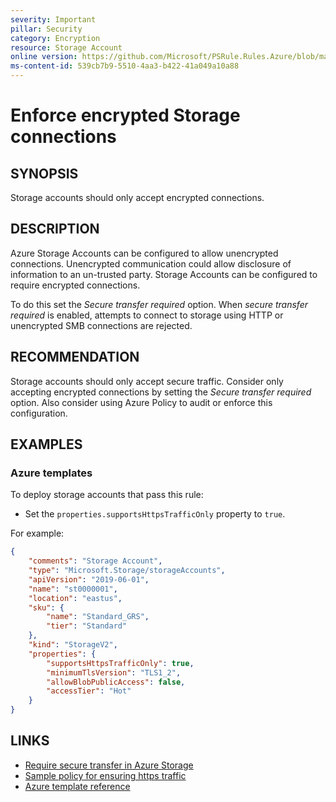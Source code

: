 ```yaml
---
severity: Important
pillar: Security
category: Encryption
resource: Storage Account
online version: https://github.com/Microsoft/PSRule.Rules.Azure/blob/main/docs/en/rules/Azure.Storage.SecureTransfer.md
ms-content-id: 539cb7b9-5510-4aa3-b422-41a049a10a88
---
```


# Enforce encrypted Storage connections

## SYNOPSIS

Storage accounts should only accept encrypted connections.

## DESCRIPTION

Azure Storage Accounts can be configured to allow unencrypted connections.
Unencrypted communication could allow disclosure of information to an un-trusted party.
Storage Accounts can be configured to require encrypted connections.

To do this set the _Secure transfer required_ option.
When _secure transfer required_ is enabled,
attempts to connect to storage using HTTP or unencrypted SMB connections are rejected.

## RECOMMENDATION

Storage accounts should only accept secure traffic.
Consider only accepting encrypted connections by setting the _Secure transfer required_ option.
Also consider using Azure Policy to audit or enforce this configuration.

## EXAMPLES

### Azure templates

To deploy storage accounts that pass this rule:

- Set the `properties.supportsHttpsTrafficOnly` property to `true`.

For example:

```json
{
    "comments": "Storage Account",
    "type": "Microsoft.Storage/storageAccounts",
    "apiVersion": "2019-06-01",
    "name": "st0000001",
    "location": "eastus",
    "sku": {
        "name": "Standard_GRS",
        "tier": "Standard"
    },
    "kind": "StorageV2",
    "properties": {
        "supportsHttpsTrafficOnly": true,
        "minimumTlsVersion": "TLS1_2",
        "allowBlobPublicAccess": false,
        "accessTier": "Hot"
    }
}
```

## LINKS

- [Require secure transfer in Azure Storage](https://docs.microsoft.com/azure/storage/common/storage-require-secure-transfer)
- [Sample policy for ensuring https traffic](https://docs.microsoft.com/azure/governance/policy/samples/ensure-https-stor-acct)
- [Azure template reference](https://docs.microsoft.com/azure/templates/microsoft.storage/storageaccounts)

